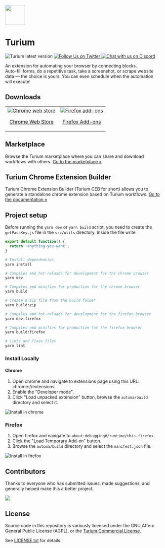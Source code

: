 <img src="src/assets/images/icon-128.png" width="64"/>

# Turium
<p>
  <img alt="Turium latest version" src="https://img.shields.io/github/package-json/v/kholid060/automa" />
  <a href="https://twitter.com/TuriumApp">
    <img alt="Follow Us on Twitter" src="https://img.shields.io/twitter/follow/TuriumApp?style=social" />
  </a>
  <a href="https://discord.gg/C6khwwTE84">
    <img alt="Chat with us on Discord" src="https://img.shields.io/discord/942211415517835354?label=join%20discord&logo=Discord&logoColor=white" />
  </a>
</p>

An extension for automating your browser by connecting blocks. <br />
Auto-fill forms, do a repetitive task, take a screenshot, or scrape website data — the choice is yours. You can even schedule when the automation will execute!

## Downloads
<table cellspacing="0" cellpadding="0">
  <tr>
    <td valign="center">
      <a align="center" href="https://chrome.google.com/webstore/detail/automa/infppggnoaenmfagbfknfkancpbljcca">
        <img src="https://user-images.githubusercontent.com/22908993/166417152-f870bfbd-1770-4c28-b69d-a7303aebc9a6.png" alt="Chrome web store" />
        <p align="center">Chrome Web Store</p>
      </a>
    </td>
    <td valign="center">
      <a href="https://addons.mozilla.org/en-US/firefox/addon/automa/">
        <img src="https://user-images.githubusercontent.com/22908993/166417727-3481fef4-00e5-4cf0-bb03-27fb880d993c.png" alt="Firefox add-ons" />
        <p align="center">Firefox Add-ons</p>
      </a>
    </td>
  </tr>
</table>

## Marketplace
Browse the Turium marketplace where you can share and download workflows with others. [Go to the marketplace &#187;](https://www.automa.site/marketplace)

## Turium Chrome Extension Builder
Turium Chrome Extension Builder (Turium CEB for short) allows you to generate a standalone chrome extension based on Turium workflows. [Go to the documentation &#187;](https://docs.automa.site/extension-builder)


## Project setup
Before running the `yarn dev` or `yarn build` script, you need to create the `getPassKey.js` file in the `src/utils` directory.  Inside the file write

```js
export default function() {
  return 'anything-you-want';
}
```

```bash
# Install dependencies
yarn install

# Compiles and hot-reloads for development for the chrome browser
yarn dev

# Compiles and minifies for production for the chrome browser
yarn build

# Create a zip file from the build folder
yarn build:zip

# Compiles and hot-reloads for development for the firefox browser
yarn dev:firefox

# Compiles and minifies for production for the firefox browser
yarn build:firefox

# Lints and fixes files
yarn lint
```

### Install Locally
#### Chrome
1. Open chrome and navigate to extensions page using this URL: chrome://extensions.
2. Enable the "Developer mode".
3. Click "Load unpacked extension" button, browse the `automa/build` directory and select it.

![Install in chrome](https://res.cloudinary.com/chat-story/image/upload/v1665128418/automa/chrome_QWxClxFcio_d9pqp8.png)

### Firefox
1. Open firefox and navigate to `about:debugging#/runtime/this-firefox`.
2. Click the "Load Temporary Add-on" button.
3. Browse the `automa/build` directory and select the `manifest.json` file.

![Install in firefox](https://res.cloudinary.com/chat-story/image/upload/v1665128974/automa/firefox_30wkpfGM7N_lihajj.png)

## Contributors
Thanks to everyone who has submitted issues, made suggestions, and generally helped make this a better project.

<a href="https://github.com/kholid060/automa/graphs/contributors">
  <img src="https://contrib.rocks/image?repo=kholid060/automa" />
</a>

## License
Source code in this repository is variously licensed under the GNU Affero General Public License (AGPL), or the [Turium Commercial License](https://www.automa.site/license/commercial/).

See [LICENSE.txt](./LICENSE.txt) for details.
